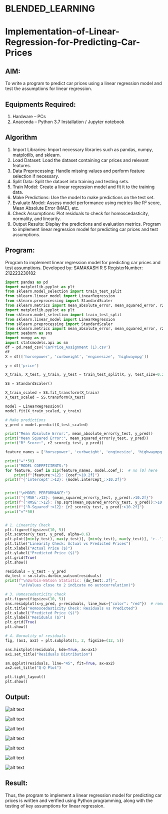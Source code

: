 # BLENDED_LEARNING
# Implementation-of-Linear-Regression-for-Predicting-Car-Prices
## AIM:
To write a program to predict car prices using a linear regression model and test the assumptions for linear regression.

## Equipments Required:
1. Hardware – PCs
2. Anaconda – Python 3.7 Installation / Jupyter notebook

## Algorithm
1. Import Libraries:
Import necessary libraries such as pandas, numpy, matplotlib, and sklearn.
2. Load Dataset:
Load the dataset containing car prices and relevant features.
3. Data Preprocessing:
Handle missing values and perform feature selection if necessary.
4. Split Data:
Split the dataset into training and testing sets.
5. Train Model:
Create a linear regression model and fit it to the training data.
6. Make Predictions:
Use the model to make predictions on the test set.
7. Evaluate Model:
Assess model performance using metrics like R² score, Mean Absolute Error (MAE), etc.
8. Check Assumptions:
Plot residuals to check for homoscedasticity, normality, and linearity.
9. Output Results:
Display the predictions and evaluation metrics.
Program to implement linear regression model for predicting car prices and test assumptions.

## Program:
Program to implement linear regression model for predicting car prices and test assumptions.
Developed by: SAMAKASH R S
RegisterNumber:  212223230182
```python
import pandas as pd
import matplotlib.pyplot as plt
from sklearn.model_selection import train_test_split
from sklearn.linear_model import LinearRegression
from sklearn.preprocessing import StandardScaler
from sklearn.metrics import mean_absolute_error, mean_squared_error, r2_score
import matplotlib.pyplot as plt
from sklearn.model_selection import train_test_split
from sklearn.linear_model import LinearRegression
from sklearn.preprocessing import StandardScaler
from sklearn.metrics import mean_absolute_error, mean_squared_error, r2_score
import seaborn as sns
import numpy as np
import statsmodels.api as sm
df = pd.read_csv('CarPrice_Assignment (1).csv')
df
X = df[['horsepower', 'curbweight', 'enginesize', 'highwaympg']]

y = df['price']

X_train, X_test, y_train, y_test = train_test_split(X, y, test_size=0.2, random_state=42)

SS = StandardScaler()

X_train_scaled = SS.fit_transform(X_train)
X_test_scaled = SS.transform(X_test)

model = LinearRegression()
model.fit(X_train_scaled, y_train)

# Make predictions
y_pred = model.predict(X_test_scaled)

print("Mean Absolute Error:", mean_absolute_error(y_test, y_pred))
print("Mean Squared Error:", mean_squared_error(y_test, y_pred))
print("R² Score:", r2_score(y_test, y_pred))

feature_names = ['horsepower', 'curbweight', 'enginesize', 'highwaympg']

print("="*50)
print("MODEL COEFFICIENTS:")
for feature, coef in zip(feature_names, model.coef_):  # no [0] here
    print(f"{feature:>12}: {coef:>10.2f}")
print(f"{'intercept':>12}: {model.intercept_:>10.2f}")


print("\nMODEL PERFORMANCE:")
print(f"{'MSE':>12}: {mean_squared_error(y_test, y_pred):>10.2f}")
print(f"{'RMSE':>12}: {np.sqrt(mean_squared_error(y_test, y_pred)):>10.2f}")
print(f"{'R-Squared':>12}: {r2_score(y_test, y_pred):>10.2f}")
print("="*50)


# 1. Linearity Check
plt.figure(figsize=(10, 5))
plt.scatter(y_test, y_pred, alpha=0.6)
plt.plot([min(y_test), max(y_test)], [min(y_test), max(y_test)], 'r--')
plt.title("Linearity Check: Actual vs Predicted Prices")
plt.xlabel("Actual Price ($)")
plt.ylabel("Predicted Price ($)")
plt.grid(True)
plt.show()

residuals = y_test - y_pred
dw_test = sm.stats.durbin_watson(residuals)
print(f"\nDurbin-Watson Statistic: {dw_test:.2f}",
      "\n(Values close to 2 indicate no autocorrelation)")

# 3. Homoscedasticity check
plt.figure(figsize=(10, 5))
sns.residplot(x=y_pred, y=residuals, line_kws={"color": "red"})  # removed lowess=True
plt.title("Homoscedasticity Check: Residuals vs Predicted")
plt.xlabel("Predicted Price ($)")
plt.ylabel("Residuals ($)")
plt.grid(True)
plt.show()

# 4. Normality of residuals
fig, (ax1, ax2) = plt.subplots(1, 2, figsize=(12, 5))

sns.histplot(residuals, kde=True, ax=ax1)
ax1.set_title("Residuals Distribution")

sm.qqplot(residuals, line="45", fit=True, ax=ax2)
ax2.set_title("Q-Q Plot")

plt.tight_layout()
plt.show()

```

## Output:
![alt text](<Screenshot 2025-04-16 133353-1.png>) 

![alt text](<Screenshot 2025-04-16 133615-1.png>) 

![alt text](<Screenshot 2025-04-16 133621-1.png>) 

![alt text](<Screenshot 2025-04-16 133626-1.png>) 

![alt text](<Screenshot 2025-04-16 133638-1.png>) 

![alt text](<Screenshot 2025-04-16 133700-1.png>) 

![alt text](<Screenshot 2025-04-16 133715-1.png>)


## Result:
Thus, the program to implement a linear regression model for predicting car prices is written and verified using Python programming, along with the testing of key assumptions for linear regression.
